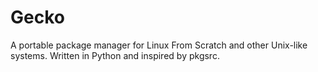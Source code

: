 # Gecko

A portable package manager for Linux From Scratch and other Unix-like systems. Written in Python and inspired by pkgsrc.